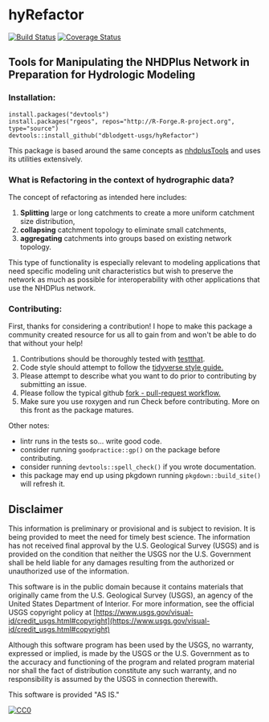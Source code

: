# hyRefactor

[![Build Status](https://travis-ci.org/dblodgett-usgs/hyRefactor.svg?branch=master)](https://travis-ci.org/dblodgett-usgs/hyRefactor) [![Coverage Status](https://coveralls.io/repos/github/dblodgett-usgs/hyRefactor/badge.svg?branch=master)](https://coveralls.io/github/dblodgett-usgs/hyRefactor?branch=master)

## Tools for Manipulating the NHDPlus Network in Preparation for Hydrologic Modeling

### Installation:

```
install.packages("devtools")
install.packages("rgeos", repos="http://R-Forge.R-project.org", type="source")
devtools::install_github("dblodgett-usgs/hyRefactor")
```

This package is based around the same concepts as [nhdplusTools](https://usgs-r.github.io/nhdplusTools/) and uses its utilities extensively.

### What is Refactoring in the context of hydrographic data?

The concept of refactoring as intended here includes:

1) **Splitting** large or long catchments to create a more uniform catchment size
distribution,  
2) **collapsing** catchment topology to eliminate small catchments,  
2) **aggregating** catchments into groups based on existing network topology.  

This type of functionality is especially relevant to modeling applications that
need specific modeling unit characteristics but wish to preserve the network as
much as possible for interoperability with other applications that use the
NHDPlus network.

### Contributing:

First, thanks for considering a contribution! I hope to make this package a community created resource
for us all to gain from and won't be able to do that without your help!

1) Contributions should be thoroughly tested with [testthat](https://testthat.r-lib.org/).  
2) Code style should attempt to follow the [tidyverse style guide.](http://style.tidyverse.org/)  
3) Please attempt to describe what you want to do prior to contributing by submitting an issue.  
4) Please follow the typical github [fork - pull-request workflow.](https://gist.github.com/Chaser324/ce0505fbed06b947d962)  
5) Make sure you use roxygen and run Check before contributing. More on this front as the package matures. 

Other notes:
- lintr runs in the tests so... write good code.
- consider running `goodpractice::gp()` on the package before contributing.
- consider running `devtools::spell_check()` if you wrote documentation.
- this package may end up using pkgdown running `pkgdown::build_site()` will refresh it.

## Disclaimer

This information is preliminary or provisional and is subject to revision. It is being provided to meet the need for timely best science. The information has not received final approval by the U.S. Geological Survey (USGS) and is provided on the condition that neither the USGS nor the U.S. Government shall be held liable for any damages resulting from the authorized or unauthorized use of the information.

This software is in the public domain because it contains materials that originally came from the U.S. Geological Survey  (USGS), an agency of the United States Department of Interior. For more information, see the official USGS copyright policy at [https://www.usgs.gov/visual-id/credit_usgs.html#copyright](https://www.usgs.gov/visual-id/credit_usgs.html#copyright)

Although this software program has been used by the USGS, no warranty, expressed or implied, is made by the USGS or the U.S. Government as to the accuracy and functioning of the program and related program material nor shall the fact of distribution constitute any such warranty, and no responsibility is assumed by the USGS in connection therewith.

This software is provided "AS IS."

 [
    ![CC0](https://i.creativecommons.org/p/zero/1.0/88x31.png)
  ](https://creativecommons.org/publicdomain/zero/1.0/)
